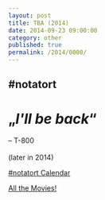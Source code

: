 ```yaml
---
layout: post
title: TBA (2014)
date: 2014-09-23 09:00:00
category: other
published: true
permalink: /2014/0000/
---
```


## \#notatort

# **„*I'll be back*“**
– T-800
<br>
<br>
(later in 2014)

<a href="webcal://p09-calendarws.icloud.com/ca/subscribe/1/njhFKcFiNF5cQxQ-plsJccGfbuvf1pXvgKeMqimgE4ZFRgZps-DrReteg83YbLJaRhjuvwVD1DJ3eqmzmueLudNx8k_GF1p4khyUtrXpRxo">#notatort Calendar</a>

[All the Movies!](http://notatort.com/allthemovies/)

<!--include jquery & backstretch-->

<script type="text/javascript" src="https://ajax.googleapis.com/ajax/libs/jquery/1.7.2/jquery.min.js"></script>

<script type="text/javascript" src="http://notatort.com/jquery.backstretch.min.js"></script>

<script type="text/javascript">

$(function(){

     $(window).resize(function(){
     
         if($(this).width() >= 767){
         
             $.backstretch("http://notatort.com/bg0.jpg", {speed: 150});
             
         }
         
      })
      
      .resize();//trigger resize on page load
      
});

</script>